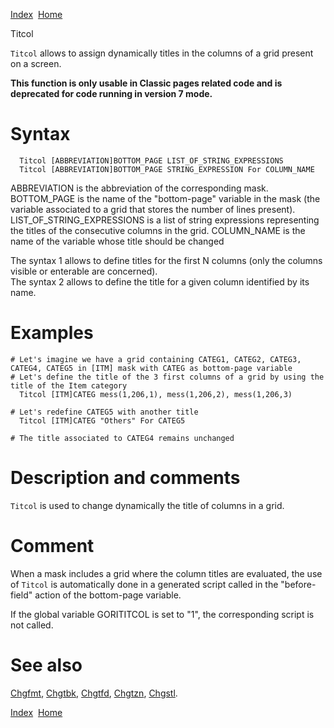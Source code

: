 [Index](index.html)  [Home](getting-started_home.html)

Titcol

`Titcol` allows to assign dynamically titles in the columns of a grid present on a screen.

**This function is only usable in Classic pages related code and is deprecated for code running in version 7 mode.**

# Syntax

```
  Titcol [ABBREVIATION]BOTTOM_PAGE LIST_OF_STRING_EXPRESSIONS
  Titcol [ABBREVIATION]BOTTOM_PAGE STRING_EXPRESSION For COLUMN_NAME
```

ABBREVIATION is the abbreviation of the corresponding mask.
BOTTOM\_PAGE is the name of the "bottom-page" variable in the mask (the variable associated to a grid that stores the number of lines present).
LIST\_OF\_STRING\_EXPRESSIONS is a list of string expressions representing the titles of the consecutive columns in the grid.
COLUMN\_NAME is the name of the variable whose title should be changed

The syntax 1 allows to define titles for the first N columns (only the columns visible or enterable are concerned).  
The syntax 2 allows to define the title for a given column identified by its name.

# Examples

```
# Let's imagine we have a grid containing CATEG1, CATEG2, CATEG3, CATEG4, CATEG5 in [ITM] mask with CATEG as bottom-page variable
# Let's define the title of the 3 first columns of a grid by using the title of the Item category
  Titcol [ITM]CATEG mess(1,206,1), mess(1,206,2), mess(1,206,3)

# Let's redefine CATEG5 with another title
  Titcol [ITM]CATEG "Others" For CATEG5

# The title associated to CATEG4 remains unchanged
```

# Description and comments

`Titcol` is used to change dynamically the title of columns in a grid.

# Comment

When a mask includes a grid where the column titles are evaluated, the use of `Titcol` is automatically done in a generated script called in the "before-field" action of the bottom-page variable.

If the global variable GORITITCOL is set to "1", the corresponding script is not called.

# See also

[Chgfmt](4gl_Chgfmt.html), [Chgtbk](4gl_Chgtbk.html), [Chgtfd](4gl_Chgtfd.html), [Chgtzn](4gl_Chgtzn.html), [Chgstl](4gl_Chgstl.html).

  

[Index](index.html)  [Home](getting-started_home.html)